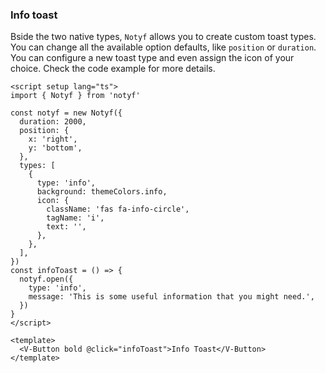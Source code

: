 ### Info toast

Bside the two native types, `Notyf` allows you to create custom toast types.
You can change all the available option defaults, like `position` or `duration`.
You can configure a new toast type and even assign the icon of your choice.
Check the code example for more details.

<!--code-->

```vue
<script setup lang="ts">
import { Notyf } from 'notyf'

const notyf = new Notyf({
  duration: 2000,
  position: {
    x: 'right',
    y: 'bottom',
  },
  types: [
    {
      type: 'info',
      background: themeColors.info,
      icon: {
        className: 'fas fa-info-circle',
        tagName: 'i',
        text: '',
      },
    },
  ],
})
const infoToast = () => {
  notyf.open({
    type: 'info',
    message: 'This is some useful information that you might need.',
  })
}
</script>

<template>
  <V-Button bold @click="infoToast">Info Toast</V-Button>
</template>
```

<!--/code-->
